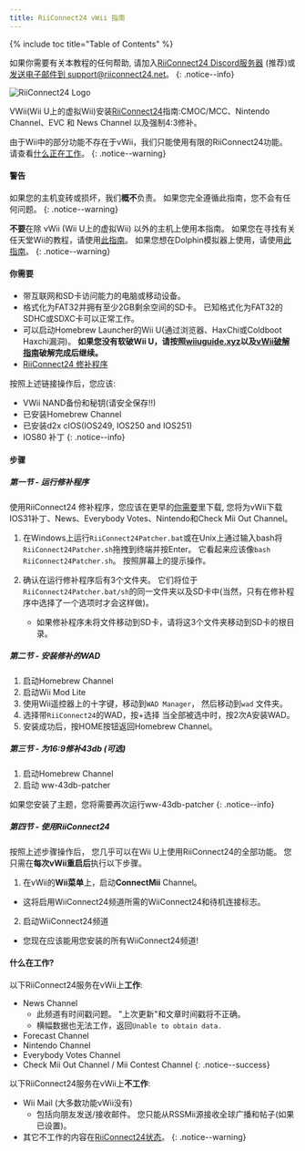 ```yaml
---
title: RiiConnect24 vWii 指南
---
```


{% include toc title="Table of Contents" %}

如果你需要有关本教程的任何帮助, 请加入[RiiConnect24 Discord服务器](https://discord.gg/rc24) (推荐)或 [发送电子邮件到 support@riiconnect24.net](mailto:support@riiconnect24.net)。
{: .notice--info}

![RiiConnect24 Logo](/images/WiiRC24Logo.jpg)

VWii(Wii U上的虚拟Wii)安装[RiiConnect24](https://rc24.xyz)指南:CMOC/MCC、Nintendo Channel、EVC 和 News Channel 以及强制4:3修补。

由于Wii中的部分功能不存在于vWii，我们只能使用有限的RiiConnect24功能。 请查看[什么正在工作](#whats-currently-working)。
{: .notice--warning}

#### 警告

如果您的主机变砖或损坏，我们**概不**负责。 如果您完全遵循此指南，您不会有任何问题。
{: .notice--warning}

**不要**在除 vWii (Wii U上的虚拟Wii) 以外的主机上使用本指南。 如果您在寻找有关任天堂Wii的教程，请使用[此指南](riiconnect24)。 如果您想在Dolphin模拟器上使用，请使用[此指南](riiconnect24-dolphin)。
{: .notice--warning}

#### 你需要

* 带互联网和SD卡访问能力的电脑或移动设备。
* 格式化为FAT32并拥有至少2GB剩余空间的SD卡。 已知格式化为FAT32的SDHC或SDXC卡可以正常工作。
* 可以启动Homebrew Launcher的Wii U(通过浏览器、HaxChi或Coldboot Haxchi漏洞)。 **如果您没有软破Wii U，请按照[wiiuguide.xyz](https://wiiuguide.xyz)以及[vWii破解指南](https://wiiuguide.xyz/#/vwii-modding)破解完成后继续。**
* [RiiConnect24 修补程序](https://github.com/RiiConnect24/RiiConnect24-Patcher/releases)

按照上述链接操作后，您应该:
* VWii NAND备份和秘钥(请安全保存!!)
* 已安装Homebrew Channel
* 已安装d2x cIOS(IOS249, IOS250 and IOS251)
* IOS80 补丁
{: .notice--info}

#### 步骤

##### 第一节 - 运行修补程序

使用RiiConnect24 修补程序，您应该在更早的[你需要](#what-you-need)里下载, 您将为vWii下载IOS31补丁、News、Everybody Votes、Nintendo和Check Mii Out Channel。

1. 在Windows上运行`RiiConnect24Patcher.bat`或在Unix上通过输入bash将`RiiConnect24Patcher.sh`拖拽到终端并按Enter。 它看起来应该像`bash RiiConnect24Patcher.sh`。 按照屏幕上的提示操作。

2. 确认在运行修补程序后有3个文件夹。 它们将位于 `RiiConnect24Patcher.bat/sh`的同一文件夹以及SD卡中(当然，只有在修补程序中选择了一个选项时才会这样做)。
   - 如果修补程序未将文件移动到SD卡，请将这3个文件夹移动到SD卡的根目录。

##### 第二节 - 安装修补的WAD

1. 启动Homebrew Channel
2. 启动Wii Mod Lite
3. 使用Wii遥控器上的十字键，移动到`WAD Manager`， 然后移动到`wad` 文件夹。
4. 选择带`RiiConnect24`的WAD，按+选择 当全部被选中时，按2次A安装WAD。
5. 安装成功后，按HOME按钮返回Homebrew Channel。

##### 第三节 - 为16:9修补43db (可选)

1. 启动Homebrew Channel
2. 启动 ww-43db-patcher

如果您安装了主题，您将需要再次运行ww-43db-patcher
{: .notice--info}

##### 第四节 - 使用RiiConnect24

按照上述步骤操作后， 您几乎可以在Wii U上使用RiiConnect24的全部功能。 您只需在**每次vWii重启后**执行以下步骤。

1. 在vWii的**Wii菜单**上，启动**ConnectMii** Channel。
* 这将启用WiiConnect24频道所需的WiiConnect24和待机连接标志。
2. 启动WiiConnect24频道
* 您现在应该能用您安装的所有WiiConnect24频道!

#### 什么在工作?
以下RiiConnect24服务在vWii上**工作**:
* News Channel
    * 此频道有时间戳问题。 "上次更新"和文章时间戳将不正确。
    * 横幅数据也无法工作，返回`Unable to obtain data.`
* Forecast Channel
* Nintendo Channel
* Everybody Votes Channel
* Check Mii Out Channel / Mii Contest Channel
{: .notice--success}

以下RiiConnect24服务在vWii上**不工作**:
* Wii Mail (大多数功能vWii没有)
    * 包括向朋友发送/接收邮件。 您只能从RSSMii源接收全球广播和帖子(如果已设置)。
* 其它不工作的内容在[RiiConnect24状态](https://rc24.xyz/stats/index.html)。
{: .notice--warning}
